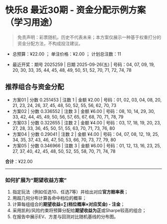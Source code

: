 # 快乐8 最近30期 - 资金分配示例方案（学习用途）

> 免责声明：彩票随机，历史不代表未来；本方案仅展示一种基于权重打分的资金分配方法，不构成投注建议。

- 总预算：¥22.00 ； 单注价格：¥2.00 ； 计划总注数：11

- 最近开奖：期号 2025259 | 日期 2025-09-26(五) | 号码：04, 07, 09, 19, 20, 30, 33, 35, 44, 45, 48, 49, 50, 51, 52, 70, 71, 72, 74, 78


## 推荐组合与资金分配

- 方案01 | 分数 0.251453 | 注数   1 | 金额 ¥2.00 | 号码：01, 02, 03, 04, 08, 20, 21, 23, 24, 26, 37, 45, 48, 50, 52, 55, 56, 62, 70, 73
- 方案02 | 分数 0.336552 | 注数   3 | 金额 ¥6.00 | 号码：08, 10, 14, 29, 30, 33, 42, 44, 45, 49, 50, 56, 57, 65, 67, 68, 70, 71, 78, 79
- 方案03 | 分数 0.322655 | 注数   2 | 金额 ¥4.00 | 号码：03, 17, 18, 19, 20, 23, 27, 28, 33, 36, 45, 50, 51, 55, 63, 70, 71, 73, 76, 80
- 方案04 | 分数 0.29041 | 注数   2 | 金额 ¥4.00 | 号码：04, 07, 08, 12, 19, 25, 34, 35, 37, 43, 46, 47, 50, 53, 66, 70, 73, 77, 79, 80
- 方案05 | 分数 0.346966 | 注数   3 | 金额 ¥6.00 | 号码：01, 12, 13, 16, 23, 25, 27, 37, 40, 42, 45, 48, 50, 52, 55, 58, 70, 71, 74, 78

**合计**：¥22.00


---
### 如何扩展为“期望收益方案”

1) 指定玩法（例如任选10、任选7等）并给出对应**官方赔率表**；
2) 用超几何分布计算各命中档位的概率；
3) 计算每组组合的**期望收益=∑(档位概率×对应奖金) - 注金**；
4) 采用凯利/风险约束将预算分配给**期望收益为正**或Sharpe较高的组合；
5) 在报告中展示EV、方差与回测对比随机基线的分布图。